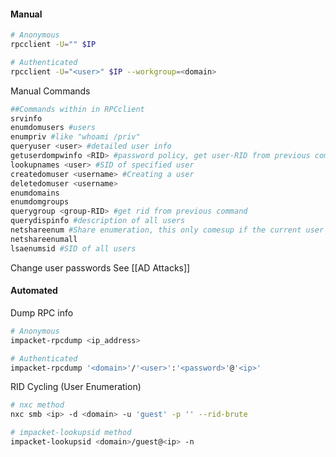 #### Manual
```bash
# Anonymous
rpcclient -U="" $IP

# Authenticated
rpcclient -U="<user>" $IP --workgroup=<domain>
```

Manual Commands
```bash
##Commands within in RPCclient
srvinfo
enumdomusers #users
enumpriv #like "whoami /priv"
queryuser <user> #detailed user info
getuserdompwinfo <RID> #password policy, get user-RID from previous command
lookupnames <user> #SID of specified user
createdomuser <username> #Creating a user
deletedomuser <username>
enumdomains
enumdomgroups
querygroup <group-RID> #get rid from previous command
querydispinfo #description of all users
netshareenum #Share enumeration, this only comesup if the current user we're logged in has permissions
netshareenumall
lsaenumsid #SID of all users
```

Change user passwords
See [[AD Attacks]]
#### Automated

Dump RPC info
```bash
# Anonymous
impacket-rpcdump <ip_address>

# Authenticated
impacket-rpcdump '<domain>'/'<user>':'<password>'@'<ip>'
```

RID Cycling (User Enumeration)
```bash
# nxc method
nxc smb <ip> -d <domain> -u 'guest' -p '' --rid-brute

# impacket-lookupsid method
impacket-lookupsid <domain>/guest@<ip> -n
```
